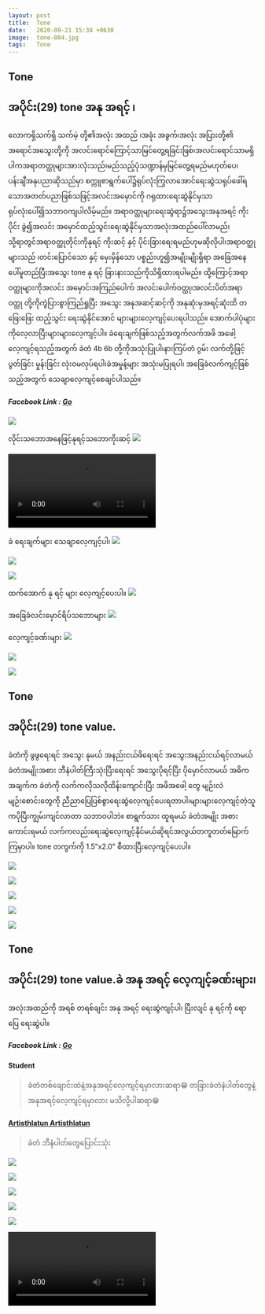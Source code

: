 ```yaml
---
layout: post
title:  Tone
date:   2020-09-21 15:38 +0630
image:  tone-004.jpg
tags:   Tone
---
```

## Tone
## အပိုင်း(29) tone အနု အရင့် ၊
လောကရှိသက်ရှိ သက်မဲ့ တို့၏အလုံး အထည် ၊အခုံး အခွက်၊အလုံး အပြားတို့၏ အရောင်အသွေးတို့ကို အလင်းရောင်ကြောင့်သာမြင်တွေ့ရခြင်းဖြစ်၊အလင်းရောင်သာမရှိပါကအရာတတ္ထုများအားလုံးသည်၊မည်သည့်ပုံသဏ္ဍာန်မှမြင်တွေ့ရမည်မဟုတ်ပေ၊ ပန်းချီအနုပညာဆိုသည်မှာ စက္ကူစာရွက်ပေါ်၌ရုပ်လုံးကြွလာအောင်ရေးဆွဲသရုပ်ဖေါ်ရသောအတတ်ပညာဖြစ်သဖြင့်အလင်းအမှောင်ကို ဂရုထားရေးဆွဲနိုင်မှသာရုပ်လုံးပေါ်၍သဘာဝကျပါလိမ့်မည်။ အရာဝတ္ထုများရေးဆွဲရာ၌အသွေးအနုအရင့် ကိုးပိုင်း ခွဲ၍အလင်း အမှောင်ထည့်သွင်းရေးဆွဲနိုင်မှသာအလုံးအထည်ပေါ်လာမည်၊သို့ရာတွင်အရာဝတ္ထုတိုင်းကိုနုရင့် ကိုးဆင့် နှင့် ပိုင်းခြားရေးရမည်ဟုမဆိုလိုပါ၊အရာဝတ္ထုများသည် ၊တင်းပြောင်သော နှင့် မှေးမှိန်သော ပစ္စည်းဟူ၍အမျိုးမျိုးရှိရာ အခြေအနေပေါ်မူတည်ပြီးအသွေး tone နု ရင့် ခြားနားသည်ကိုသိရှိထားရပါမည်။ ထို့ကြောင့်အရာဝတ္ထုများကိုအလင်း အမှောင်၊အကြည်ပေါက် အလင်းပေါက်ဝတ္ထု၊အလင်းပိတ်အရာဝတ္ထု တို့ကိုကွဲပြားစွာကြည်ရှုပြီး အသွေး အနုအဆင့်ဆင့်ကို အနုဆုံးမှအရင့်ဆုံးထိ တဖြေးဖြေး ထည့်သွင်း ရေးဆွဲနိုင်အောင် များများလေ့ကျင့်ပေးရပါသည်။ အောက်ပါပုံများကိုလေ့လာပြီးများများလေ့ကျင့်ပါ။ ခဲရေးချက်ဖြစ်သည့်အတွက်လက်အဖိ အဖေါ့ လေ့ကျင့်ရသည့်အတွက် ခဲတံ 4b 6b တို့ကိုအသုံးပြုပါ၊နားကြပ်တံ ဂွမ်း လက်တို့ဖြင့် ပွတ်ခြင်း မှုန်းခြင်း လုံးဝမလုပ်ရပါ၊ခဲအမှုန့်များ အသုံးမပြုရပါ၊ အခြေခံလက်ကျင့်ဖြစ်သည့်အတွက် သေချာလေ့ကျင့်စေချင်ပါသည်။

##### Facebook Link : [Go](https://www.facebook.com/groups/243207936740930/posts/265367564524967/)

![]({{site.baseurl}}/img/tone-004-1/00.jpg)

လိုင်းသဘောအနေဖြင့်နုရင့်သဘောကိုးဆင့်
![]({{site.baseurl}}/img/tone-004-1/01.jpg)

![]({{site.baseurl}}/img/tone-004-1/02.mp4)

ခဲ ရေးချက်များ သေချာလေ့ကျင့်ပါ၊
![]({{site.baseurl}}/img/tone-004-1/03.jpg)

![]({{site.baseurl}}/img/tone-004-1/04.jpg)

![]({{site.baseurl}}/img/tone-004-1/05.jpg)

ထက်အောက် နု ရင့် များ လေ့ကျင့်ပေးပါ။
![]({{site.baseurl}}/img/tone-004-1/06.jpg)

အခြေခံလင်းမှောင်ရိပ်သဘောများ
![]({{site.baseurl}}/img/tone-004-1/07.jpg)

လေ့ကျင့်ခဏ်းများ
![]({{site.baseurl}}/img/tone-004-1/08.jpg)

![]({{site.baseurl}}/img/tone-004-1/09.jpg)

![]({{site.baseurl}}/img/tone-004-1/10.jpg)

## Tone
## အပိုင်း(29) tone value.
ခဲတံကို ဖွဖွရေးရင် အသွေး နုမယ် အနည်းငယ်ဖိရေးရင် အသွေးအနည်းငယ်ရင့်လာမယ် ခဲတံအမျိုးအစား ဘီနံပါတ်ကြီးသုံးပြီးရေးရင် အသွေးပိုရင့်ပြီး ပိုမှောင်လာမယ် အဓိက အချက်က ခဲတံကို လက်ကလိုသလိုထိန်းကျောင်းပြီး အဖိအဖေါ့ တွေ မျဉ်းလဲ မျဉ်းစောင်းတွေကို ညီညာပြေပြစ်စွာရေးဆွဲလေ့ကျင့်ပေးရတာပါ၊များများလေ့ကျင့်တဲ့သူကပိုပြီးကျွမ်းကျင်လာတာ သဘာဝပါဘဲ။ စာရွက်သား ထူရမယ် ခဲတံအမျိုး အစားကောင်းရမယ် လက်ကလည်းရေးဆွဲလေ့ကျင့်နိုင်မယ်ဆိုရင်အလွယ်တကူတတ်မြောက်ကြမှာပါ။ tone တကွက်ကို 1.5"x2.0" စီထားပြီးလေ့ကျင့်ပေးပါ။

![]({{site.baseurl}}/img/tone-004-2/01.jpg)

![]({{site.baseurl}}/img/tone-004-2/02.jpg)

![]({{site.baseurl}}/img/tone-004-2/03.jpg)

![]({{site.baseurl}}/img/tone-004-2/04.jpg)

![]({{site.baseurl}}/img/tone-004-2/05.jpg)

## Tone
## အပိုင်း(29) tone value.ခဲ အနု အရင့် လေ့ကျင့်ခဏ်းများ၊
အလုံးအထည်ကို အရစ် တရစ်ချင်း အနု အရင့် ရေးဆွဲကျင့်ပါ၊ ပြီးလျင် နု ရင့်ကို ရော ပြေ ရေးဆွဲပါ။

##### Facebook Link : [Go](https://www.facebook.com/groups/243207936740930/posts/265784441149946/)

#### Student
> ခဲတံတစ်ချောင်းထဲနဲ့အနုအရင့်လေ့ကျင့်ရမှာလားဆရာ😁
တခြားခဲတံနံပါတ်တွေနဲ့အနုအရင့်လေ့ကျင့်ရမှာလား
မသိလို့ပါဆရာ😁

#### [Artisthlatun Artisthlatun](https://www.facebook.com/profile.php?id=100005588328058)
> ခဲတံ ဘီနံပါတ်တွေပြောင်းသုံး

![]({{site.baseurl}}/img/tone-004-3/00.jpg)

![]({{site.baseurl}}/img/tone-004-3/01.jpg)

![]({{site.baseurl}}/img/tone-004-3/02.jpg)

![]({{site.baseurl}}/img/tone-004-3/03.jpg)

![]({{site.baseurl}}/img/tone-004-3/04.jpg)

![]({{site.baseurl}}/img/tone-004-3/05.mp4)

